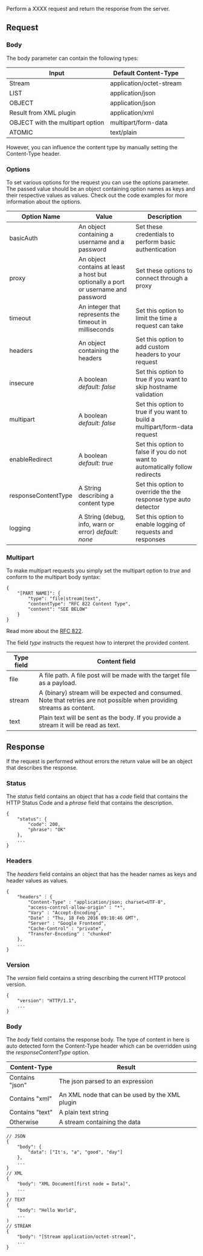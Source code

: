 Perform a XXXX request and return the response from the server.

## Request
### Body
The body parameter can contain the following types:

| Input                            | Default Content-Type     |
| -------------------------------- | ------------------------ |
| Stream                           | application/octet-stream |
| LIST                             | application/json         |
| OBJECT                           | application/json         |
| Result from XML plugin           | application/xml          |
| OBJECT with the multipart option | multipart/form-data      |
| ATOMIC                           | text/plain               |

However, you can influence the content type by manually setting the 
Content-Type header.

### Options
To set various options for the request you can use the options parameter. 
The passed value should be an object containing
option names as keys and their respective values as values.
Check out the code examples for more information about the options.

| Option Name         | Value                                                                             | Description                                                                       |
| ------------------- | --------------------------------------------------------------------------------- | --------------------------------------------------------------------------------- |
| basicAuth           | An object containing a username and a password                                    | Set these credentials to perform basic authentication                             |
| proxy               | An object contains at least a host but optionally a port or username and password | Set these options to connect through a proxy                                      |
| timeout             | An integer that represents the timeout in milliseconds                            | Set this option to limit the time a request can take                              |
| headers             | An object containing the headers                                                  | Set this option to add custom headers to your request                             |
| insecure            | A boolean *default: false*                                                        | Set this option to true if you want to skip hostname validation                   |
| multipart           | A boolean *default: false*                                                        | Set this option to true if you want to build a multipart/form-data request        |
| enableRedirect      | A boolean *default: true*                                                         | Set this option to false if you do not want to automatically follow redirects     |
| responseContentType | A String describing a content type                                                | Set this option to override the the response type auto detector                   |
| logging             | A String (debug, info, warn or error) *default: none*                             | Set this option to enable logging of requests and responses                       |

### Multipart
To make multipart requests you simply set the multipart option to *true* 
and conform to the multipart body syntax:

    {
        "[PART NAME]": {
            "type": "file|stream|text",
            "contentType": "RFC 822 Content Type",
            "content": "SEE BELOW"
        }
    }

Read more about the [RFC 822](https://www.w3.org/Protocols/rfc1341/4_Content-Type.html).

The field *type* instructs the request how to interpret the provided content.

| Type field | Content field                                                                                                          |
| ---------- | ---------------------------------------------------------------------------------------------------------------------- |
| file       | A file path. A file post will be made with the target file as a payload.                                               |
| stream     | A (binary) stream will be expected and consumed. Note that retries are not possible when providing streams as content. |
| text       | Plain text will be sent as the body. If you provide a stream it will be read as text.                                  | 

## Response
If the request is performed without errors the return value will be an 
object that describes the response.

### Status
The *status* field contains an object that has a *code* field that 
contains the HTTP Status Code and a *phrase* field that contains the 
description.

    {
        "status": {
            "code": 200,
            "phrase": "OK"
        },
        ...
    }
    
### Headers
The *headers* field contains an object that has the header names as keys 
and header values as values.

    {
        "headers" : {
            "Content-Type" : "application/json; charset=UTF-8",
            "access-control-allow-origin" : "*",
            "Vary" : "Accept-Encoding",
            "Date" : "Thu, 18 Feb 2016 09:10:46 GMT",
            "Server" : "Google Frontend",
            "Cache-Control" : "private",
            "Transfer-Encoding" : "chunked"
        },
        ...
    }

### Version
The *version* field contains a string describing the current HTTP 
protocol version.

    {
        "version": "HTTP/1.1",
        ...
    }

### Body
The *body* field contains the response body. The type of content in here 
is auto detected form the Content-Type header which can be overridden
 using the *responseContentType* option.

| Content-Type    | Result                                         |
| --------------- | ---------------------------------------------- |
| Contains "json" | The json parsed to an expression               |
| Contains "xml"  | An XML node that can be used by the XML plugin |
| Contains "text" | A plain text string                            |
| Otherwise       | A stream containing the data                   |

    // JSON
    {
        "body": {
            "data": ["It's, "a", "good", "day"]
        },
        ...
    }
    // XML
    {
        "body": "XML Document[first node = Data]",
        ...
    }
    // TEXT
    {
        "body": "Hello World",
        ...
    )
    // STREAM
    {
        "body": "[Stream application/octet-stream]",
        ...
    }
